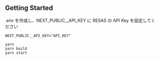 ## Getting Started

.env を作成し、NEXT_PUBLIC__API_KEY に RESAS の API Key を設定してください
```
NEXT_PUBLIC__API_KEY="API_KEY"
```

```
yarn
yarn build
yarn start
```
